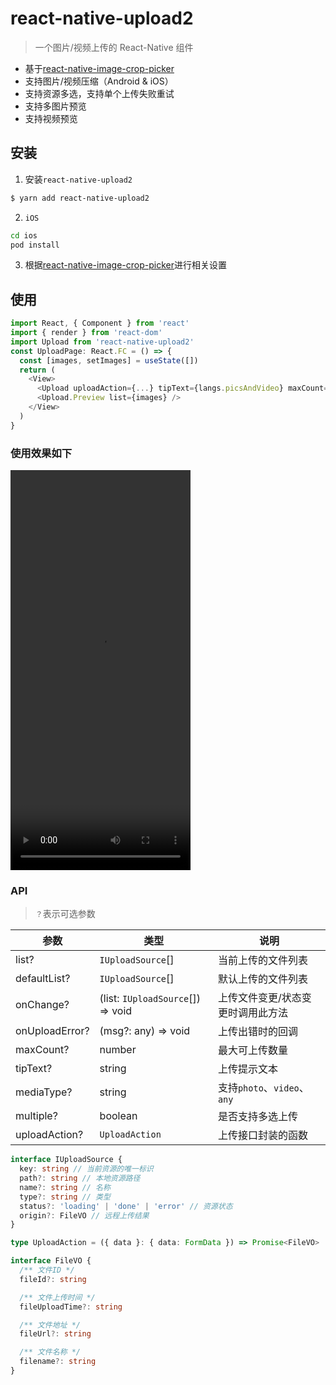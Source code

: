 # react-native-upload2

> 一个图片/视频上传的 React-Native 组件

- 基于[react-native-image-crop-picker](https://github.com/ivpusic/react-native-image-crop-picker)
- 支持图片/视频压缩（Android & iOS）
- 支持资源多选，支持单个上传失败重试
- 支持多图片预览
- 支持视频预览

## 安装

1. 安装`react-native-upload2`

```bash
$ yarn add react-native-upload2
```

2. `iOS`

```bash
cd ios
pod install
```

3. 根据[react-native-image-crop-picker](https://github.com/ivpusic/react-native-image-crop-picker/blob/master/README.md#step-3)进行相关设置

## 使用

```js
import React, { Component } from 'react'
import { render } from 'react-dom'
import Upload from 'react-native-upload2'
const UploadPage: React.FC = () => {
  const [images, setImages] = useState([])
  return (
    <View>
      <Upload uploadAction={...} tipText={langs.picsAndVideo} maxCount={10} list={images} onChange={(val) => setImages(val)} />
      <Upload.Preview list={images} />
    </View>
  )
}
```

### 使用效果如下

<video src="./example.mp4" width="288px" height="640px" controls="controls"></video>

### API

> `？`表示可选参数

| 参数           | 类型                              | 说明                              |
| -------------- | --------------------------------- | --------------------------------- |
| list?          | `IUploadSource`[]                 | 当前上传的文件列表                |
| defaultList?   | `IUploadSource`[]                 | 默认上传的文件列表                |
| onChange?      | (list: `IUploadSource`[]) => void | 上传文件变更/状态变更时调用此方法 |
| onUploadError? | (msg?: any) => void               | 上传出错时的回调                  |
| maxCount?      | number                            | 最大可上传数量                    |
| tipText?       | string                            | 上传提示文本                      |
| mediaType?     | string                            | 支持`photo`、`video`、`any`       |
| multiple?      | boolean                           | 是否支持多选上传                  |
| uploadAction?  | `UploadAction`                    | 上传接口封装的函数                |

```ts
interface IUploadSource {
  key: string // 当前资源的唯一标识
  path?: string // 本地资源路径
  name?: string // 名称
  type?: string // 类型
  status?: 'loading' | 'done' | 'error' // 资源状态
  origin?: FileVO // 远程上传结果
}

type UploadAction = ({ data }: { data: FormData }) => Promise<FileVO>

interface FileVO {
  /** 文件ID */
  fileId?: string

  /** 文件上传时间 */
  fileUploadTime?: string

  /** 文件地址 */
  fileUrl?: string

  /** 文件名称 */
  filename?: string
}
```
